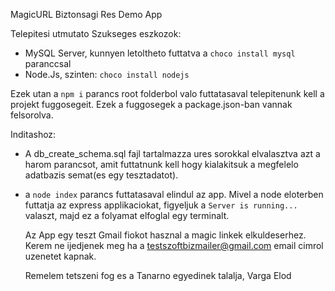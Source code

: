 MagicURL Biztonsagi Res Demo App

Telepitesi utmutato
Szukseges eszkozok:

- MySQL Server, kunnyen letoltheto futtatva a `choco install mysql` paranccsal
- Node.Js, szinten: `choco install nodejs`

Ezek utan a `npm i` parancs root folderbol valo futtatasaval telepitenunk kell a projekt fuggosegeit.
Ezek a fuggosegek a package.json-ban vannak felsorolva.

Inditashoz:

- A db_create_schema.sql fajl tartalmazza ures sorokkal elvalasztva azt a harom parancsot,
  amit futtatnunk kell hogy kialakitsuk a megfelelo adatbazis semat(es egy tesztadatot).
- a `node index` parancs futtatasaval elindul az app. Mivel a node eloterben futtatja az express applikaciokat,
  figyeljuk a `Server is running...` valaszt, majd ez a folyamat elfoglal egy terminalt.

  Az App egy teszt Gmail fiokot hasznal a magic linkek elkuldeserhez. Kerem ne ijedjenek meg ha a testszoftbizmailer@gmail.com email cimrol uzenetet kapnak.

  Remelem tetszeni fog es a Tanarno egyedinek talalja,
  Varga Elod
